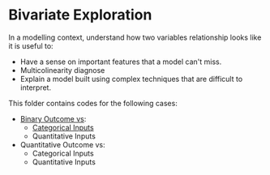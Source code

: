 # Bivariate Exploration
In a modelling context, understand how two variables relationship looks like it is useful to:
- Have a sense on important features that a model can't miss.
- Multicolinearity diagnose
- Explain a model built using complex techniques that are difficult to interpret.

This folder contains codes for the following cases:
  - [Binary Outcome vs](https://github.com/danielrferreira/pySETTV/tree/main/02%20-%20Explore/Bivariate/Binary%20Outcome):
    - [Categorical Inputs](https://github.com/danielrferreira/pySETTV/tree/main/02%20-%20Explore/Bivariate/Binary%20Outcome/Categorical%20Inputs)
    - Quantitative Inputs 
  - Quantitative Outcome vs:
    - Categorical Inputs
    - Quantitative Inputs 

